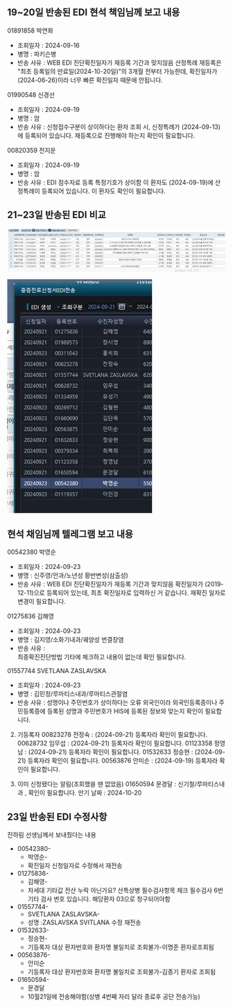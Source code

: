 


## 19~20일 반송된 EDI 현석 책임님께 보고 내용 
01891858 박연화
- 조회일자 : 2024-09-16
- 병명 : 파키슨병
- 반송 사유 :  WEB EDI 진단확진일자가 재등록 기간과 맞지않음
산정특례 재등록은 "최초 등록일의 만료일(2024-10-20일)"의 3개월 전부터 가능한데, 
확진일자가 (2024-06-26)이라 너무 빠른 확진일자 때문에 안됩니다.


01990548 신경선
- 조회일자 : 2024-09-19
- 병명 : 암
- 반송 사유 : 신청접수구분이 상이하다는 
환자 조회 시, 신정특례가 (2024-09-13)에 등록되어 있습니다.
재등록으로 진행해야 하는지 확인이 필요합니다.


00820359 전지운
- 조회일자 : 2024-09-19
- 병명 : 암
- 반송 사유 : EDI 점수자료 등록 특정기호가 상이함
이 환자도 (2024-09-19)에 산정특례이 등록되어 있습니다. 이 환자도 확인이 필요합니다.




## 21~23일 반송된 EDI 비교

![alt text](image-1.png)

![alt text](image.png)



## 현석 채임님께 텔레그램 보고 내용
00542380 박영순
- 조회일자 : 2024-09-23
- 병명 : 신주영/안과/노년성 황반변성(삼출성)
- 반송 사유 :  WEB EDI 진단확진일자가 재등록 기간과 맞지않음
확진일자가 (2019-12-11)으로 등록되어 있는데, 최초 확진일자로 입력하신 거 같습니다.
재확진 일자로 변경이 필요합니다.


01275836 김해영
- 조회일자 : 2024-09-23
- 병명 : 김지영/소화기내과/궤양성 번결장염
- 반송 사유 :  
최종확진진단방법 기타에 체크하고 내용이 없는데 확인 필요합니다.


01557744 SVETLANA ZASLAVSKA
- 조회일자 : 2024-09-23
- 병명 : 김민정/루마티스내과/루마티스관절염
- 반송 사유 :  성명이나 주민번호가 상이하다는 오류
외국인이라 외국인등록증이나 주민등록증에 등록된 성명과 주민번호가 
HIS에 등록된 정보와 맞는지 확인이 필요합니다.


2. 기등록자
00823278 전정숙  : (2024-09-21) 등록자라 확인이 필요합니다.
00628732 임무섭 : (2024-09-21) 등록자라 확인이 필요합니다.
01123358 정영남 : (2024-09-21) 등록자라 확인이 필요합니다.
01532633 정승현 : (2024-09-21) 등록자라 확인이 필요합니다.
00563876 안미순 : (2024-09-19) 등록자라 확인이 필요합니다.

3. 이미 신청됐다는 알림(조회했을 땐 없었음)
01650594 문경달  : 신기철/루마티스내과 , 확인이 필요합니다.
만기 날짜 : 2024-10-20




## 23일 반송된 EDI 수정사항
진하림 선생님께서 보내줬다는 내용

- 00542380-  
    - 박영순-  
    - 확진일자 신청일자로 수정해서 재전송
- 01275836-  
    - 김해영-  
    - 차세대 기타값 전산 누락 아닌가요? 산특상병 필수검사항목 체크 필수검사 6번 기타 검사 번호 있습니다. 해당환자 03으로 청구되어야함
- 01557744-  
    - SVETLANA ZASLAVSKA- 
    - 성명 :ZASLAVSKA SVITLANA 수정 재전송
- 01532633-  
    - 정승현-  
    - 기등록자 대상 환자번호와 환자명 불일치로 조회불가-이명준 환자로조회됨
- 00563876-  
    - 안미순
    - 기등록자 대상 환자번호와 환자명 불일치로 조회불가-김종기 환자로 조회됨
- 01650594-  
    -  문경달
    -  10월21일에 전송해야함(상병 4번째 자리 달라 종료후 공단 전송가능)


